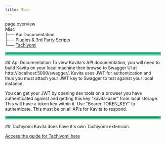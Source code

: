 ```yaml
---
title: Misc
---
```


page overview<br/>
Misc<br/>
├── Api Documentation<br/>
├── Plugins & 3rd Party Scripts<br/>
└── [Tachiyomi](./tachiyomi)<br/>

<hr style="border:5px solid #4ac694"> </hr>
## Api Documentation
To view Kavita's API documentation, you will need to build Kavita on your local machine then browse to Swagger UI at http://localhost:5000/swagger/. Kavita uses JWT for authentication and thus you must attach your JWT key to Swagger to test against your local instance.

You can get your JWT by opening dev tools on a browser you have authenticated against and getting this key "kavita-user" from local storage. This will have a token key within it. Use "Bearer TOKEN_KEY" to authenticate. This must be on all APIs for Kavita to respond.

<hr style="border:5px solid #4ac694"> </hr>
## Tachiyomi
Kavita does have it's own Tachiyomi extension. 

[Access the guide for Tachiyomi here](./Tachiyomi)
